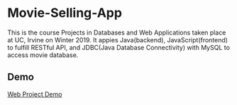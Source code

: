 # Movie-Selling-App

This is the course Projects in Databases and Web Applications taken place at UC, Irvine on Winter 2019. It appies Java(backend), JavaScript(frontend) to fulfill RESTful API, and JDBC(Java Database Connectivity) with MySQL to access movie database.

## Demo

[Web Project Demo](https://drive.google.com/open?id=1tfIvCw34vw5W_Zmf8EhlhHbtmgb4_oag)

